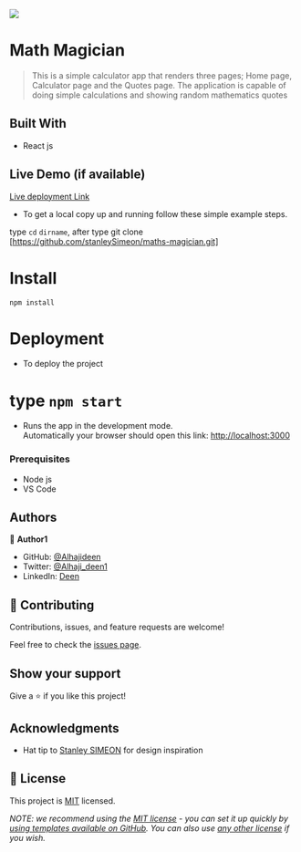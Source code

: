![](https://img.shields.io/badge/Microverse-blueviolet)

# Math Magician

> This is a simple calculator app that renders three pages; Home page, Calculator page and the Quotes page. The application is capable of doing simple calculations and showing random mathematics quotes

## Built With

- React js

## Live Demo (if available)

[Live deployment Link](https://deen-maths.netlify.app/)

- To get a local copy up and running follow these simple example steps.

type `cd` `dirname`, after type git clone [https://github.com/stanleySimeon/maths-magician.git]

# Install

`npm install`

# Deployment

- To deploy the project

# type `npm start`

- Runs the app in the development mode.\
  Automatically your browser should open this link: [http://localhost:3000](http://localhost:3000)

### Prerequisites

- Node js
- VS Code

## Authors

👤 **Author1**

- GitHub: [@Alhajideen](https://github.com/Alhajideen)
- Twitter: [@Alhaji_deen1](https://twitter.com/Alhaji_deen1)
- LinkedIn: [Deen](https://linkedin.com/in/nurudeen-salifu-776753244)

## 🤝 Contributing

Contributions, issues, and feature requests are welcome!

Feel free to check the [issues page](https://github.com/Alhajideen/Math-magician/issues).

## Show your support

Give a ⭐️ if you like this project!

## Acknowledgments

- Hat tip to [Stanley SIMEON](https://github.com/sstanleySimeon/) for design inspiration

## 📝 License

This project is [MIT](./LICENSE) licensed.

_NOTE: we recommend using the [MIT license](https://choosealicense.com/licenses/mit/) - you can set it up quickly by [using templates available on GitHub](https://docs.github.com/en/communities/setting-up-your-project-for-healthy-contributions/adding-a-license-to-a-repository). You can also use [any other license](https://choosealicense.com/licenses/) if you wish._
